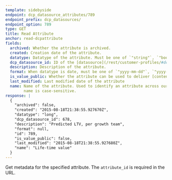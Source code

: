 ```yaml
---
template: sidebyside
endpoint: dcp_datasource_attributes/789
endpoint_prefix: dcp_datasources/
endpoint_option: 789
type: GET
title: Read Attribute
anchor: read-dcpattribute
fields:
  archived: Whether the attribute is archived.
  created: Creation date of the attribute.
  datatype: Datatype of the attribute. Must be one of `"string"`, `"bool"`, `"long"`, `"double"`, `"datetime"`.
  dcp_datasource_id: ID of the [datasource](/rest/customer-profiles/#dcp_datasources) to which the attribute belongs.
  description: Description of the attribute.
  format: When datatype is date, must be one of `"yyyy-mm-dd"`, `"yyyy-mm-ddThh:mm:ssZ"`, `"epoch"`.
  is_value_public: Whether the attribute can be used to deliver [content](https://help.optimizely.com/hc/en-us/articles/216307487#content_attributes).
  last_modified: Last modified date of the attribute
  name: Name of the attribute. Used to identify an attribute across our REST APIs and bulk upload. Note that this
        name is case-sensitive.
response: |
  {
    "archived": false,
    "created": "2015-08-18T21:38:55.927670Z",
    "datatype": "long",
    "dcp_datasource_id": 678,
    "description": "Predicted LTV, per growth team",
    "format": null,
    "id": 789,
    "is_value_public": false,
    "last_modified": "2015-08-18T21:38:55.927680Z",
    "name": "Life-time value"
  }
---
```

Get metadata for the specified attribute.  The `attribute_id` is required in the URL.

